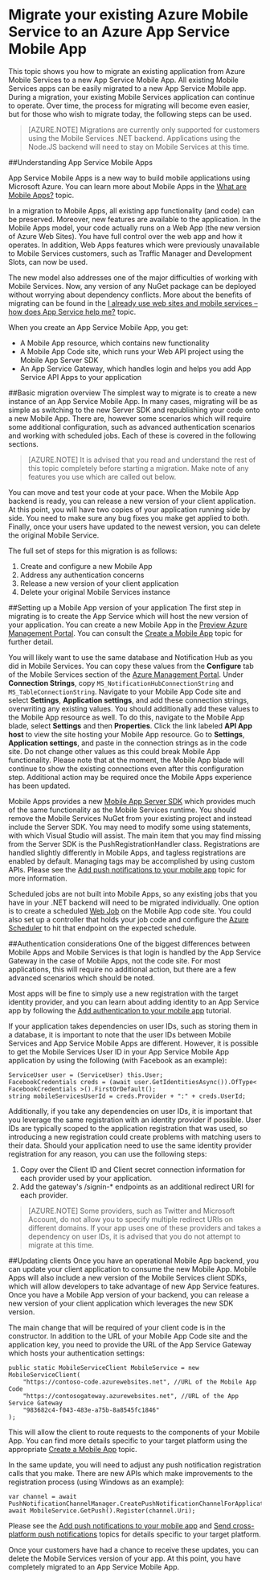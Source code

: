 <properties 
	pageTitle="Migrate from Mobile Services to an App Service Mobile App" 
	description="Learn how to easily migrate your Mobile Services application to an App Service Mobile App" 
	services="app-service\mobile" 
	documentationCenter="" 
	authors="mattchenderson" 
	manager="dwrede" 
	editor=""/>

<tags 
	ms.service="app-service" 
	ms.workload="mobile" 
	ms.tgt_pltfrm="mobile" 
	ms.devlang="dotnet" 
	ms.topic="article" 
	ms.date="06/23/2015" 
	ms.author="mahender"/>

# Migrate your existing Azure Mobile Service to an Azure App Service Mobile App

This topic shows you how to migrate an existing application from Azure Mobile Services to a new App Service Mobile App. All existing Mobile Services apps can be easily migrated to a new App Service Mobile app. During a migration, your existing Mobile Services application can continue to operate. Over time, the process for migrating will become even easier, but for those who wish to migrate today, the following steps can be used.

>[AZURE.NOTE] Migrations are currently only supported for customers using the Mobile Services .NET backend. Applications using the Node.JS backend will need to stay on Mobile Services at this time.

##<a name="understand"></a>Understanding App Service Mobile Apps

App Service Mobile Apps is a new way to build mobile applications using Microsoft Azure. You can learn more about Mobile Apps in the [What are Mobile Apps?] topic.

In a migration to Mobile Apps, all existing app functionality (and code) can be preserved. Moreover, new features are available to the application. In the Mobile Apps model, your code actually runs on a Web App (the new version of Azure Web Sites). You have full control over the web app and how it operates. In addition, Web Apps features which were previously unavailable to Mobile Services customers, such as Traffic Manager and Development Slots, can now be used. 

The new model also addresses one of the major difficulties of working with Mobile Services. Now, any version of any NuGet package can be deployed without worrying about dependency conflicts. More about the benefits of migrating can be found in the [I already use web sites and mobile services – how does App Service help me?] topic.

When you create an App Service Mobile App, you get:

- A Mobile App resource, which contains new functionality 
- A Mobile App Code site, which runs your Web API project using the Mobile App Server SDK
- An App Service Gateway, which handles login and helps you add App Service API Apps to your application

##<a name="overview"></a>Basic migration overview
The simplest way to migrate is to create a new instance of an App Service Mobile App. In many cases, migrating will be as simple as switching to the new Server SDK and republishing your code onto a new Mobile App. There are, however some scenarios which will require some additional configuration, such as advanced authentication scenarios and working with scheduled jobs. Each of these is covered in the following sections.

>[AZURE.NOTE] It is advised that you read and understand the rest of this topic completely before starting a migration. Make note of any features you use which are called out below.

You can move and test your code at your pace. When the Mobile App backend is ready, you can release a new version of your client application. At this point, you will have two copies of your application running side by side. You need to make sure any bug fixes you make get applied to both. Finally, once your users have updated to the newest version, you can delete the original Mobile Service.

The full set of steps for this migration is as follows:

1. Create and configure a new Mobile App
2. Address any authentication concerns
3. Release a new version of your client application
4. Delete your original Mobile Services instance


##<a name="mobile-app-version"></a>Setting up a Mobile App version of your application
The first step in migrating is to create the App Service which will host the new version of your application. You can create a new Mobile App in the [Preview Azure Management Portal]. You can consult the [Create a Mobile App] topic for further detail.

You will likely want to use the same database and Notification Hub as you did in Mobile Services. You can copy these values from the **Configure** tab of the Mobile Services section of the [Azure Management Portal]. Under **Connection Strings**, copy `MS_NotificationHubConnectionString` and `MS_TableConnectionString`. Navigate to your Mobile App Code site and select **Settings**, **Application settings**, and add these connection strings, overwriting any existing values. You should additionally add these values to the Mobile App resource as well. To do this, navigate to the Mobile App blade, select **Settings** and then **Properties**. Click the link labeled **API App host** to view the site hosting your Mobile App resource. Go to **Settings**, **Application settings**, and paste in the connection strings as in the code site. Do not change other values as this could break Mobile App functionality. Please note that at the moment, the Mobile App blade will continue to show the existing connections even after this configuration step. Additional action may be required once the Mobile Apps experience has been updated.

Mobile Apps provides a new [Mobile App Server SDK] which provides much of the same functionality as the Mobile Services runtime. You should remove the Mobile Services NuGet from your existing project and instead include the Server SDK. You may need to modify some using statements, with which Visual Studio will assist. The main item that you may find missing from the Server SDK is the PushRegistrationHandler class. Registrations are handled slightly differently in Mobile Apps, and tagless registrations are enabled by default. Managing tags may be accomplished by using custom APIs. Please see the [Add push notifications to your mobile app] topic for more information.

Scheduled jobs are not built into Mobile Apps, so any existing jobs that you have in your .NET backend will need to be migrated individually. One option is to create a scheduled [Web Job] on the Mobile App code site. You could also set up a controller that holds your job code and configure the [Azure Scheduler] to hit that endpoint on the expected schedule.


##<a name="authentication"></a>Authentication considerations
One of the biggest differences between Mobile Apps and Mobile Services is that login is handled by the App Service Gateway in the case of Mobile Apps, not the code site. For most applications, this will require no additional action, but there are a few advanced scenarios which should be noted.

Most apps will be fine to simply use a new registration with the target identity provider, and you can learn about adding identity to an App Service app by following the [Add authentication to your mobile app] tutorial.

If your application takes dependencies on user IDs, such as storing them in a database, it is important to note that the user IDs between Mobile Services and App Service Mobile Apps are different. However, it is possible to get the Mobile Services User ID in your App Service Mobile App application by using the following (with Facebook as an example):

    ServiceUser user = (ServiceUser) this.User;
    FacebookCredentials creds = (await user.GetIdentitiesAsync()).OfType< FacebookCredentials >().FirstOrDefault();
    string mobileServicesUserId = creds.Provider + ":" + creds.UserId;

Additionally, if you take any dependencies on user IDs, it is important that you leverage the same registration with an identity provider  if possible. User IDs are typically scoped to the application registration that was used, so introducing a new registration could create problems with matching users to their data. Should your application need to use the same identity provider registration for any reason, you can use the following steps:

1. Copy over the Client ID and Client secret connection information for each provider used by your application.
2. Add the gateway's /signin-* endpoints as an additional redirect URI for each provider. 

>[AZURE.NOTE] Some providers, such as Twitter and Microsoft Account, do not allow you to specify multiple redirect URIs on different domains. If your app uses one of these providers and takes a dependency on user IDs, it is advised that you do not attempt to migrate at this time.

##<a name="updating clients"></a>Updating clients
Once you have an operational Mobile App backend, you can update your client application to consume the new Mobile App. Mobile Apps will also include a new version of the Mobile Services client SDKs, which will allow developers to take advantage of new App Service features. Once you have a Mobile App version of your backend, you can release a new version of your client application which leverages the new SDK version.

The main change that will be required of your client code is in the constructor. In addition to the URL of your Mobile App Code site and the application key, you need to provide the URL of the App Service Gateway which hosts your authentication settings:

    public static MobileServiceClient MobileService = new MobileServiceClient(
        "https://contoso-code.azurewebsites.net", //URL of the Mobile App Code
        "https://contosogateway.azurewebsites.net", //URL of the App Service Gateway
        "983682c4-f043-483e-a75b-8a8545fc1846"
    );

This will allow the client to route requests to the components of your Mobile App. You can find more details specific to your target platform using the appropriate [Create a Mobile App] topic.

In the same update, you will need to adjust any push notification registration calls that you make. There are new APIs which make improvements to the registration process (using Windows as an example):

    var channel = await PushNotificationChannelManager.CreatePushNotificationChannelForApplicationAsync();
    await MobileService.GetPush().Register(channel.Uri); 

Please see the [Add push notifications to your mobile app] and [Send cross-platform push notifications] topics for details specific to your target platform.

Once your customers have had a chance to receive these updates, you can delete the Mobile Services version of your app. At this point, you have completely migrated to an App Service Mobile App.

<!-- URLs. -->

[Preview Azure Management Portal]: https://portal.azure.com/
[Azure Management Portal]: https://manage.windowsazure.com/
[What are Mobile Apps?]: app-service-mobile-value-prop-preview.md
[I already use web sites and mobile services – how does App Service help me?]: /en-us/documentation/articles/app-service-mobile-value-prop-migration-from-mobile-services-preview
[Mobile App Server SDK]: http://www.nuget.org/packages/microsoft.azure.mobile.server
[Create a Mobile App]: app-service-mobile-dotnet-backend-xamarin-ios-get-started-preview.md
[Add push notifications to your mobile app]: app-service-mobile-dotnet-backend-xamarin-ios-get-started-push-preview.md
[Add authentication to your mobile app]: app-service-mobile-dotnet-backend-xamarin-ios-get-started-users-preview.md
[Azure Scheduler]: /en-us/documentation/services/scheduler/
[Web Job]: ../app-service-web/websites-webjobs-resources.md
[Send cross-platform push notifications]: app-service-mobile-dotnet-backend-xamarin-ios-push-notifications-to-user-preview.md 
